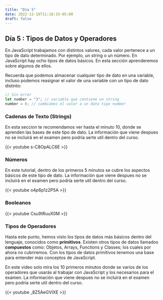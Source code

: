 ```yaml
---
title: "Día 5"
date: 2022-12-16T11:18:33-05:00 
draft: false
---
```



## Día 5 : Tipos de Datos y Operadores

En JavaScript trabajamos con distintos valores, cada valor pertenece a un tipo de dato determinado. Por ejemplo, un string o un número.
En JavaScript hay ocho tipos de datos básicos. En esta sección aprenderemos sobre algunos de ellos. 

Recuerda que podemos almacenar cualquier tipo de dato en una variable, incluso podemos reasignar el valor de una variable con un tipo de dato distinto:

```js
// Sin error
let number = "3"; // variable que contiene un string
number = 6; // cambiamos el valor a un dato tipo number
```

### Cadenas de Texto (Strings)

En esta seccion te recomendamos ver hasta el minuto 10, donde se aprenden las bases de este tipo de dato. La información que viene despues no se incluirá en el examen pero podría serte util dentro del curso.

{{< youtube s-C8OpALC6E >}}

### Números

En este tutorial, dentro de los primeros 5 minutos se cubre los aspectos básicos de este tipo de dato. La información que viene despues no se incluirá en el examen pero podría serte util dentro del curso.

{{< youtube o4p6p1z2P5A >}}

### Booleanos

{{< youtube Csu9tRuuX0M >}}

### Tipos de Operadores

Hasta este punto, hemos visto los tipos de datos más básicos dentro del lenguaje, conocidos como **primitivos**. Existen otros tipos de datos llamados **compuestos** como: Objetos, Arrays, Functions y Classes; los cuales por ahora no cubriremos. Con los tipos de datos primitivos tenemos una base para entender más conceptos de JavaScript.

En este video solo mira los 10 primeros minutos donde se varios de los operadores que usarás al trabajar con JavaScript y los necesarios para el examen.  La información que viene despues no se incluirá en el examen pero podría serte util dentro del curso.

{{< youtube _8Z5AeGVIXE >}}

<!-- ### Condicionales

Algunas veces, necesitamos ejecutar diferentes acciones basadas en diferentes condiciones.

Para esto podemos usar la sentencia `if(...)` la cual evalúa la condicion entre los paréntesis, y si el resultado es `true` ejecuta un bloque de código.

Por ejemplo:

```js
if (year == 2015) alert( '¡Estás en lo cierto!' );
```

Aquí la condición es de igualdad (`year == 2015`), en caso sea `true` se ejecutará la alerta, pero podría ser más compleja.

Si quisiéramos ejecutar más de una sentencia, debemos encerrar nuestro bloque de código entre llaves:

```js
if (year == 2015) {
  alert( "¡Es Correcto!" );
  alert( "¡Eres muy inteligente!" );
}
```

Se recomienda siempre encerrar nuestro bloque de código en llaves `{}` siempre que se utilice la sentencia `if`, inclusive si solo se va a ejecutar una sola sentencia en este caso. Hacer eso mejora la legibilidad.

Para aprender más de este concepto, mira el siguiente video: 

{{< alert >}}
Por el momento solo es importante la seccion donde se menciona el uso de la condicional `if` y `else` (hasta el minuto 10). **La sección sobre la condición `switch` no es necesaria por el momento**.
{{< /alert >}}

<br />

{{< youtube  9h5hyh_wDjo >}} -->